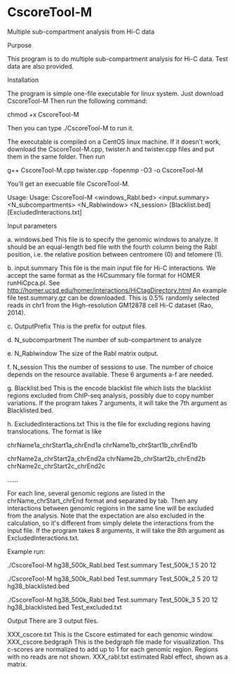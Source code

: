 # CscoreTool-M
Multiple sub-compartment analysis from Hi-C data

Purpose

This program is to do multiple sub-compartment analysis for Hi-C data. Test data are also provided.

Installation

The program is simple one-file executable for linux system. Just download CscoreTool-M Then run the following command:

chmod +x CscoreTool-M

Then you can type ./CscoreTool-M to run it.

The executable is compiled on a CentOS linux machine. If it doesn't work, download the CscoreTool-M.cpp, twister.h and twister.cpp files and put them in the same folder. Then run

g++ CscoreTool-M.cpp twister.cpp -fopenmp -O3 -o CscoreTool-M

You'll get an execuable file CscoreTool-M.

Usage: Usage: CscoreTool-M <windows_Rabl.bed> <input.summary> <OutputPrefix> <N_subcompartments> <N_Rablwindow> <N_session> [Blacklist.bed] [ExcludedInteractions.txt]

Input parameters

a. windows.bed This file is to specify the genomic windows to analyze. It should be an equal-length bed file with the fourth column being the Rabl position, i.e. the relative position between centromere (0) and telomere (1). 

b. input.summary This file is the main input file for Hi-C interactions. We accept the same format as the HiCsummary file format for HOMER runHiCpca.pl. See http://homer.ucsd.edu/homer/interactions/HiCtagDirectory.html An example file test.summary.gz can be downloaded. This is 0.5% randomly selected reads in chr1 from the High-resolution GM12878 cell Hi-C dataset (Rao, 2014).

c. OutputPrefix This is the prefix for output files.
  
d. N_subcompartment The number of sub-compartment to analyze
  
e. N_Rablwindow The size of the Rabl matrix output.

f. N_session This the number of sessions to use. The number of choice depends on the resource available. These 6 arguments a-f are needed.

g. Blacklist.bed This is the encode blacklist file which lists the blacklist regions excluded from ChIP-seq analysis, possibly due to copy number variations. If the program takes 7 arguments, it will take the 7th argument as Blacklisted.bed.

h. ExcludedInteractions.txt This is the file for excluding regions having translocations. The format is like
  
chrName1a_chrStart1a_chrEnd1a chrName1b_chrStart1b_chrEnd1b
  
chrName2a_chrStart2a_chrEnd2a chrName2b_chrStart2b_chrEnd2b chrName2c_chrStart2c_chrEnd2c
  
  ......
  
For each line, several genomic regions are listed in the chrName_chrStart_chrEnd format and separated by tab. Then any interactions between genomic regions in the same line will be excluded from the analysis. Note that the expectation are also excluded in the calculation, so it's different from simply delete the interactions from the input file. If the program takes 8 arguments, it will take the 8th argument as ExcludedInteractions.txt.

Example run:

./CscoreTool-M hg38_500k_Rabl.bed Test.summary Test_500k_1 5 20 12 

./CscoreTool-M hg38_500k_Rabl.bed Test.summary Test_500k_2 5 20 12 hg38_blacklisted.bed

./CscoreTool-M hg38_500k_Rabl.bed Test.summary Test_500k_3 5 20 12 hg38_blacklisted.bed Test_excluded.txt

Output
There are 3 output files.

XXX_cscore.txt This is the Cscore estimated for each genomic window. 
XXX_cscore.bedgraph This is the bedgraph file made for visualization. Ths c-scores are normalized to add up to 1 for each genomic region. Regions with no reads are not shown.
XXX_rabl.txt estimated Rabl effect, shown as a matrix.
